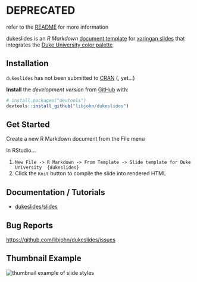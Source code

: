 # DEPRECATED

refer to the [README](//libjohn/dukeslides#readme) for more information

dukeslides is an *R Markdown* [document template](https://rmarkdown.rstudio.com/developer_document_templates.html) for [xaringan slides](https://slides.yihui.name/xaringan/#1) that integrates the [Duke University color palette](https://styleguide.duke.edu/color-palette/)

## Installation

`dukeslides` has not been submitted to [CRAN](https://CRAN.R-project.org) (, yet...)

**Install** the *development version* from [GitHub](https://github.com/) with:

``` r
# install.packages("devtools")
devtools::install_github("libjohn/dukeslides")
```
## Get Started

Create a new R Markdown document from the File menu 

In RStudio...

1. `New File -> R Markdown -> From Template -> Slide template for Duke University  {dukeslides}`
2. Click the `Knit` button to compile the slide into rendered HTML

## Documentation / Tutorials

- [dukeslides/slides](https://johnlittle.info/dukeslides/slides/)


## Bug Reports

https://github.com/libjohn/dukeslides/issues


## Thumbnail Example

![thumbnail example of slide styles](docs/images/thumbs.png)

